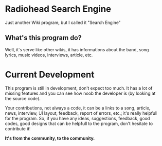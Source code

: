 # Radiohead Search Engine
Just another Wiki program, but I called it "Search Engine"

## What's this program do?
Well, it's serve like other wikis, it has informations about the band, song lyrics, music videos, interviews, article, etc.

# Current Development
This program is still in development, don't expect too much. It has a lot of missing features and you can see how noob the developer is (by looking at the source code).

Your contributions, not always a code, it can be a links to a song, article, news, interview, UI layout, feedback, report of errors, etc.; it's really helpfull for the program.
So, if you have any ideas, suggestions, feedback, good codes, good designs that can be helpfull to the program, don't hesitate to contribute it!

**It's from the community, to the community.**
